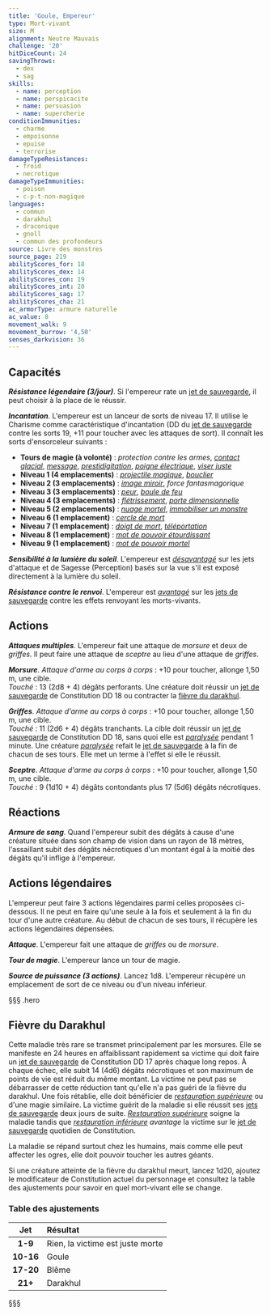 ```yaml
---
title: 'Goule, Empereur'
type: Mort-vivant
size: M
alignment: Neutre Mauvais
challenge: '20'
hitDiceCount: 24
savingThrows:
  - dex
  - sag
skills:
  - name: perception
  - name: perspicacite
  - name: persuasion
  - name: supercherie
conditionImmunities:
  - charme
  - empoisonne
  - epuise
  - terrorise
damageTypeResistances:
  - froid
  - necrotique
damageTypeImmunities:
  - poison
  - c-p-t-non-magique
languages:
  - commun
  - darakhul
  - draconique
  - gnoll
  - commun des profondeurs
source: Livre des monstres
source_page: 219
abilityScores_for: 18
abilityScores_dex: 14
abilityScores_con: 19
abilityScores_int: 20
abilityScores_sag: 17
abilityScores_cha: 21
ac_armorType: armure naturelle
ac_value: 8
movement_walk: 9
movement_burrow: '4,50'
senses_darkvision: 36
---
```

## Capacités
_**Résistance légendaire (3/jour)**_. Si l'empereur rate un [jet de sauvegarde](/utiliser-les-caracteristiques/#jets-de-sauvegarde), il peut choisir à la place de le réussir.

_**Incantation**_. L'empereur est un lanceur de sorts de niveau 17. Il utilise le Charisme comme caractéristique d'incantation (DD du [jet de sauvegarde](/utiliser-les-caracteristiques/#jets-de-sauvegarde) contre les sorts 19, +11 pour toucher avec les attaques de sort). Il connaît les sorts d'ensorceleur suivants :
* **Tours de magie (à volonté)** : _protection contre les armes_, [_contact glacial_](/grimoire/contact-glacial/), [_message_](/grimoire/message/), [_prestidigitation_](/grimoire/prestidigitation/), [_poigne électrique_](/grimoire/poigne-electrique/), [_viser juste_](/grimoire/viser-juste/)
* **Niveau 1 (4 emplacements)** : [_projectile magique_](/grimoire/projectile-magique/), [_bouclier_](/grimoire/bouclier/)
* **Niveau 2 (3 emplacements)** : [_image miroir_](/grimoire/image-miroir/), _force fantasmagorique_
* **Niveau 3 (3 emplacements)** : [_peur_](/grimoire/peur/), [_boule de feu_](/grimoire/boule-de-feu/)
* **Niveau 4 (3 emplacements)** : [_flétrissement_](/grimoire/fletrissement/), [_porte dimensionnelle_](/grimoire/porte-dimensionnelle/)
* **Niveau 5 (2 emplacements)** : [_nuage mortel_](/grimoire/nuage-mortel/), [_immobiliser un monstre_](/grimoire/immobiliser-un-monstre/)
* **Niveau 6 (1 emplacement)** : [_cercle de mort_](/grimoire/cercle-de-mort/)
* **Niveau 7 (1 emplacement)** : [_doigt de mort_](/grimoire/doigt-de-mort/), [_téléportation_](/grimoire/teleportation/)
* **Niveau 8 (1 emplacement)** : [_mot de pouvoir étourdissant_](/grimoire/mot-de-pouvoir-etourdissant/)
* **Niveau 9 (1 emplacement)** : [_mot de pouvoir mortel_](/grimoire/mot-de-pouvoir-mortel/)

_**Sensibilité à la lumière du soleil**_. L'empereur est [_désavantagé_](/utiliser-les-caracteristiques/#avantage-et-desavantage) sur les jets d'attaque et de Sagesse (Perception) basés sur la vue s'il est exposé directement à la lumière du soleil.

_**Résistance contre le renvoi**_. L'empereur est [_avantagé_](/utiliser-les-caracteristiques/#avantage-et-desavantage) sur les [jets de sauvegarde](/utiliser-les-caracteristiques/#jets-de-sauvegarde) contre les effets renvoyant les morts-vivants.

## Actions
_**Attaques multiples**_. L'empereur fait une attaque de _morsure_ et deux de _griffes_. Il peut faire une attaque de _sceptre_ au lieu d'une attaque de _griffes_.

_**Morsure**_. _Attaque d'arme au corps à corps_ : +10 pour toucher, allonge 1,50 m, une cible.  
_Touché_ : 13 (2d8 + 4) dégâts perforants. Une créature doit réussir un [jet de sauvegarde](/utiliser-les-caracteristiques/#jets-de-sauvegarde) de Constitution DD 18 ou contracter la [fièvre du darakhul](#fievre-du-darakhul).

_**Griffes**_. _Attaque d'arme au corps à corps_ : +10 pour toucher, allonge 1,50 m, une cible.  
_Touché_ : 11 (2d6 + 4) dégâts tranchants. La cible doit réussir un [jet de sauvegarde](/utiliser-les-caracteristiques/#jets-de-sauvegarde) de Constitution DD 18, sans quoi elle est [_paralysée_](/gerer-la-sante-du-personnage/#paralyse) pendant 1 minute. Une créature [_paralysée_](/gerer-la-sante-du-personnage/#paralyse) refait le [jet de sauvegarde](/utiliser-les-caracteristiques/#jets-de-sauvegarde) à la fin de chacun de ses tours. Elle met un terme à l'effet si elle le réussit.

_**Sceptre**_. _Attaque d'arme au corps à corps_ : +10 pour toucher, allonge 1,50 m, une cible.  
_Touché_ : 9 (1d10 + 4) dégâts contondants plus 17 (5d6) dégâts nécrotiques.

## Réactions
_**Armure de sang**_. Quand l'empereur subit des dégâts à cause d'une créature située dans son champ de vision dans un rayon de 18 mètres, l'assaillant subit des dégâts nécrotiques d'un montant égal à la moitié des dégâts qu'il inflige à l'empereur.

## Actions légendaires
L'empereur peut faire 3 actions légendaires parmi celles proposées ci-dessous. Il ne peut en faire qu'une seule à la fois et seulement à la fin du tour d'une autre créature. Au début de chacun de ses tours, il récupère les actions légendaires dépensées.

_**Attaque**_. L'empereur fait une attaque de _griffes_ ou de _morsure_.

_**Tour de magie**_. L'empereur lance un tour de magie.

_**Source de puissance (3 actions)**_. Lancez 1d8. L'empereur récupère un emplacement de sort de ce niveau ou d'un niveau inférieur.

§§§ .hero
## Fièvre du Darakhul
Cette maladie très rare se transmet principalement par les morsures. Elle se manifeste en 24 heures en affaiblissant rapidement sa victime qui doit faire un [jet de sauvegarde](/utiliser-les-caracteristiques/#jets-de-sauvegarde) de Constitution DD 17 après chaque long repos. À chaque échec, elle subit 14 (4d6) dégâts nécrotiques et son maximum de points de vie est réduit du même montant. La victime ne peut pas se débarrasser de cette réduction tant qu'elle n'a pas guéri de la fièvre du darakhul. Une fois rétablie, elle doit bénéficier de [_restauration supérieure_](/grimoire/restauration-superieure/) ou d'une magie similaire. La victime guérit de la maladie si elle réussit ses [jets de sauvegarde](/utiliser-les-caracteristiques/#jets-de-sauvegarde) deux jours de suite. [_Restauration supérieure_](/grimoire/restauration-superieure/) soigne la maladie tandis que [_restauration inférieure_](/grimoire/restauration-inferieure/) _avantage_ la victime sur le [jet de sauvegarde](/utiliser-les-caracteristiques/#jets-de-sauvegarde) quotidien de Constitution.

La maladie se répand surtout chez les humains, mais comme elle peut affecter les ogres, elle doit pouvoir toucher les autres géants.

Si une créature atteinte de la fièvre du darakhul meurt, lancez 1d20, ajoutez le modificateur de Constitution actuel du personnage et consultez la table des ajustements pour savoir en quel mort-vivant elle se change.
### Table des ajustements
| **Jet** | **Résultat** |
|:-:|:-|
| **1-9** | Rien, la victime est juste morte |
| **10-16** | Goule |
| **17-20** | Blême |
| **21+** | Darakhul |
§§§
